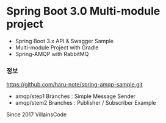# Spring Boot 3.0 Multi-module project
- Spring Boot 3.x API & Swagger Sample
- Multi-module Project with Gradle
- Spring-AMQP with RabbitMQ

### 정보
https://github.com/haru-note/spring-amqp-sample.git
- amqp/step1 Branches : Simple Message Sender
- amqp/stem2 Branches : Publisher / Subscriber Example 

Since 2017 VillainsCode 
